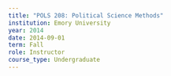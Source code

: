 ```yaml
---
title: "POLS 208: Political Science Methods"
institution: Emory University
year: 2014
date: 2014-09-01
term: Fall
role: Instructor
course_type: Undergraduate
---
```

